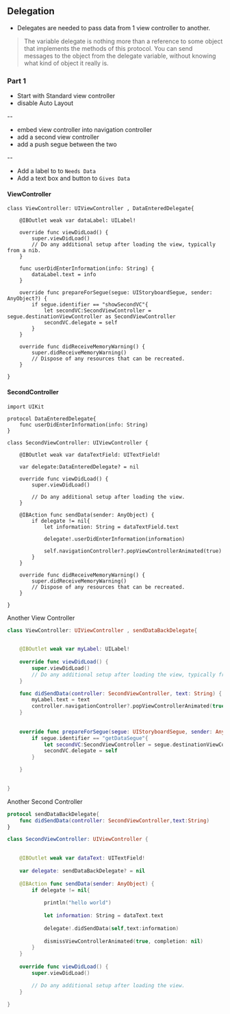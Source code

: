 ## Delegation

- Delegates are needed to pass data from 1 view controller to another.

> The variable delegate is nothing more than a reference to some object thatimplements the methods of this protocol. You can send messages to the objectfrom the delegate variable, without knowing what kind of object it really is.

### Part 1
- Start with Standard view controller
- disable Auto Layout 

--

- embed view controller into navigation controller
- add a second view controller
- add a push segue between the two

--

- Add a label to to `Needs Data`
- Add a text box and button to `Gives Data`

#### ViewController

```
class ViewController: UIViewController , DataEnteredDelegate{

    @IBOutlet weak var dataLabel: UILabel!
    
    override func viewDidLoad() {
        super.viewDidLoad()
        // Do any additional setup after loading the view, typically from a nib.
    }
    
    func userDidEnterInformation(info: String) {
        dataLabel.text = info
    }

    override func prepareForSegue(segue: UIStoryboardSegue, sender: AnyObject?) {
        if segue.identifier == "showSecondVC"{
            let secondVC:SecondViewController = segue.destinationViewController as SecondViewController
            secondVC.delegate = self
        }
    }
    
    override func didReceiveMemoryWarning() {
        super.didReceiveMemoryWarning()
        // Dispose of any resources that can be recreated.
    }

}
```

#### SecondController

```
import UIKit

protocol DataEnteredDelegate{
    func userDidEnterInformation(info: String)
}

class SecondViewController: UIViewController {

    @IBOutlet weak var dataTextField: UITextField!
    
    var delegate:DataEnteredDelegate? = nil
    
    override func viewDidLoad() {
        super.viewDidLoad()

        // Do any additional setup after loading the view.
    }
    
    @IBAction func sendData(sender: AnyObject) {
        if delegate != nil{
            let information: String = dataTextField.text
            
            delegate!.userDidEnterInformation(information)
            
            self.navigationController?.popViewControllerAnimated(true)
        }
    }

    override func didReceiveMemoryWarning() {
        super.didReceiveMemoryWarning()
        // Dispose of any resources that can be recreated.
    }

}
```

Another View Controller

```swift
class ViewController: UIViewController , sendDataBackDelegate{

    
    @IBOutlet weak var myLabel: UILabel!
    
    override func viewDidLoad() {
        super.viewDidLoad()
        // Do any additional setup after loading the view, typically from a nib.
    }

    func didSendData(controller: SecondViewController, text: String) {
        myLabel.text = text
        controller.navigationController?.popViewControllerAnimated(true)
    }
    
    
    override func prepareForSegue(segue: UIStoryboardSegue, sender: AnyObject?) {
        if segue.identifier == "getDataSegue"{
            let secondVC:SecondViewController = segue.destinationViewController as SecondViewController
            secondVC.delegate = self
        }

    }
    

}
```


Another Second Controller

```swift
protocol sendDataBackDelegate{
    func didSendData(controller: SecondViewController,text:String)
}

class SecondViewController: UIViewController {

    
    @IBOutlet weak var dataText: UITextField!
    
    var delegate: sendDataBackDelegate? = nil
    
    @IBAction func sendData(sender: AnyObject) {
        if delegate != nil{
            
            println("hello world")
            
            let information: String = dataText.text
            
            delegate!.didSendData(self,text:information)
            
            dismissViewControllerAnimated(true, completion: nil)
        }
    }
    
    override func viewDidLoad() {
        super.viewDidLoad()

        // Do any additional setup after loading the view.
    }

}
```
